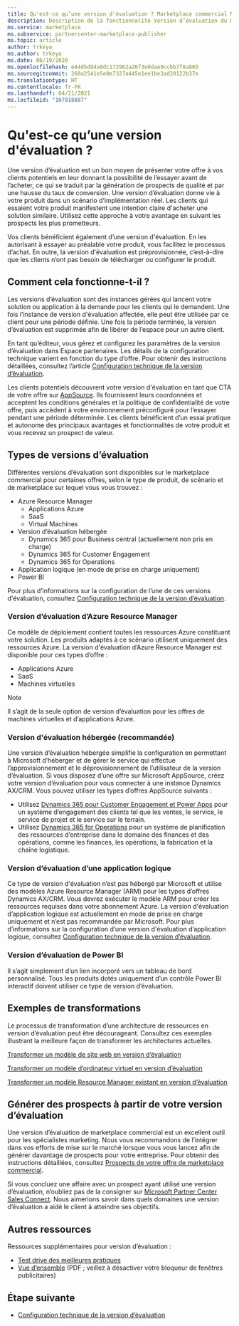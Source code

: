 ```yaml
---
title: Qu'est-ce qu’une version d'évaluation ? Marketplace commercial Microsoft
description: Description de la fonctionnalité Version d’évaluation du marketplace
ms.service: marketplace
ms.subservice: partnercenter-marketplace-publisher
ms.topic: article
author: trkeya
ms.author: trkeya
ms.date: 06/19/2020
ms.openlocfilehash: e44d5d94a8dc172962a26f3e0dae9ccbb7f8a865
ms.sourcegitcommit: 260a2541e5e0e7327a445e1ee1be3ad20122b37e
ms.translationtype: HT
ms.contentlocale: fr-FR
ms.lasthandoff: 04/21/2021
ms.locfileid: "107818887"
---
```

# <a name="what-is-a-test-drive"></a>Qu'est-ce qu’une version d'évaluation ?

Une version d’évaluation est un bon moyen de présenter votre offre à vos clients potentiels en leur donnant la possibilité de l’essayer avant de l’acheter, ce qui se traduit par la génération de prospects de qualité et par une hausse du taux de conversion. Une version d’évaluation donne vie à votre produit dans un scénario d’implémentation réel. Les clients qui essaient votre produit manifestent une intention claire d'acheter une solution similaire. Utilisez cette approche à votre avantage en suivant les prospects les plus prometteurs.

Vos clients bénéficient également d’une version d'évaluation. En les autorisant à essayer au préalable votre produit, vous facilitez le processus d’achat. En outre, la version d'évaluation est préprovisionnée, c’est-à-dire que les clients n’ont pas besoin de télécharger ou configurer le produit.

## <a name="how-does-it-work"></a>Comment cela fonctionne-t-il ?

Les versions d’évaluation sont des instances gérées qui lancent votre solution ou application à la demande pour les clients qui le demandent. Une fois l’instance de version d'évaluation affectée, elle peut être utilisée par ce client pour une période définie. Une fois la période terminée, la version d’évaluation est supprimée afin de libérer de l’espace pour un autre client.

En tant qu’éditeur, vous gérez et configurez les paramètres de la version d’évaluation dans Espace partenaires. Les détails de la configuration technique varient en fonction du type d’offre. Pour obtenir des instructions détaillées, consultez l’article [Configuration technique de la version d’évaluation](./test-drive-technical-configuration.md).

Les clients potentiels découvrent votre version d'évaluation en tant que CTA de votre offre sur [AppSource](https://appsource.microsoft.com/en-US/). Ils fournissent leurs coordonnées et acceptent les conditions générales et la politique de confidentialité de votre offre, puis accèdent à votre environnement préconfiguré pour l’essayer pendant une période déterminée. Les clients bénéficient d’un essai pratique et autonome des principaux avantages et fonctionnalités de votre produit et vous recevez un prospect de valeur.

## <a name="types-of-test-drives"></a>Types de versions d’évaluation

Différentes versions d’évaluation sont disponibles sur le marketplace commercial pour certaines offres, selon le type de produit, de scénario et de marketplace sur lequel vous vous trouvez :

- Azure Resource Manager
    - Applications Azure
    - SaaS
    - Virtual Machines
- Version d’évaluation hébergée
    - Dynamics 365 pour Business central (actuellement non pris en charge)
    - Dynamics 365 for Customer Engagement
    - Dynamics 365 for Operations
- Application logique (en mode de prise en charge uniquement)
- Power BI

Pour plus d’informations sur la configuration de l’une de ces versions d'évaluation, consultez [Configuration technique de la version d’évaluation](./test-drive-technical-configuration.md). 

### <a name="azure-resource-manager-test-drive"></a>Version d’évaluation d’Azure Resource Manager

Ce modèle de déploiement contient toutes les ressources Azure constituant votre solution. Les produits adaptés à ce scénario utilisent uniquement des ressources Azure. La version d'évaluation d’Azure Resource Manager est disponible pour ces types d’offre : 

- Applications Azure
- SaaS
- Machines virtuelles

>[!NOTE]
>Il s’agit de la seule option de version d’évaluation pour les offres de machines virtuelles et d’applications Azure.

### <a name="hosted-test-drive-recommended"></a>Version d'évaluation hébergée (recommandée)

Une version d’évaluation hébergée simplifie la configuration en permettant à Microsoft d’héberger et de gérer le service qui effectue l’approvisionnement et le déprovisionnement de l’utilisateur de la version d’évaluation. Si vous disposez d’une offre sur Microsoft AppSource, créez votre version d’évaluation pour vous connecter à une instance Dynamics AX/CRM. Vous pouvez utiliser les types d’offres AppSource suivants :

- Utilisez [Dynamics 365 pour Customer Engagement et Power Apps](dynamics-365-customer-engage-offer-setup.md) pour un système d’engagement des clients tel que les ventes, le service, le service de projet et le service sur le terrain.
- Utilisez [Dynamics 365 for Operations](partner-center-portal/create-new-operations-offer.md) pour un système de planification des ressources d’entreprise dans le domaine des finances et des opérations, comme les finances, les opérations, la fabrication et la chaîne logistique.

### <a name="logic-app-test-drive"></a>Version d’évaluation d’une application logique

Ce type de version d'évaluation n’est pas hébergé par Microsoft et utilise des modèles Azure Resource Manager (ARM) pour les types d’offres Dynamics AX/CRM. Vous devrez exécuter le modèle ARM pour créer les ressources requises dans votre abonnement Azure. La version d'évaluation d’application logique est actuellement en mode de prise en charge uniquement et n’est pas recommandée par Microsoft. Pour plus d’informations sur la configuration d’une version d'évaluation d’application logique, consultez [Configuration technique de la version d’évaluation](./test-drive-technical-configuration.md).

### <a name="power-bi-test-drive"></a>Version d’évaluation de Power BI

Il s’agit simplement d’un lien incorporé vers un tableau de bord personnalisé. Tous les produits dotés uniquement d’un contrôle Power BI interactif doivent utiliser ce type de version d’évaluation.

## <a name="transforming-examples"></a>Exemples de transformations

Le processus de transformation d’une architecture de ressources en version d’évaluation peut être décourageant. Consultez ces exemples illustrant la meilleure façon de transformer les architectures actuelles.

[Transformer un modèle de site web en version d’évaluation](https://github.com/Azure/AzureTestDrive/wiki/Transforming-Website-Deployment-Template-for-Test-Drive)

[Transformer un modèle d’ordinateur virtuel en version d’évaluation](https://github.com/Azure/AzureTestDrive/wiki/Transforming-Virtual-Machine-Deployment-Template-for-Test-Drive)

[Transformer un modèle Resource Manager existant en version d’évaluation](https://github.com/Azure/AzureTestDrive/wiki/Deploying-Existing-Solutions)

## <a name="generate-leads-from-your-test-drive"></a>Générer des prospects à partir de votre version d’évaluation

Une version d’évaluation de marketplace commercial est un excellent outil pour les spécialistes marketing. Nous vous recommandons de l’intégrer dans vos efforts de mise sur le marché lorsque vous vous lancez afin de générer davantage de prospects pour votre entreprise. Pour obtenir des instructions détaillées, consultez [Prospects de votre offre de marketplace commercial](https://github.com/MicrosoftDocs/azure-docs/blob/master/articles/marketplace/partner-center-portal/commercial-marketplace-get-customer-leads.md).

Si vous concluez une affaire avec un prospect ayant utilisé une version d’évaluation, n’oubliez pas de la consigner sur [Microsoft Partner Center Sales Connect](https://support.microsoft.com/help/3155788/getting-started-with-microsoft-partner-sales-connect). Nous aimerions savoir dans quels domaines une version d’évaluation a aidé le client à atteindre ses objectifs.

## <a name="other-resources"></a>Autres ressources

Ressources supplémentaires pour version d’évaluation :

- [Test drive des meilleures pratiques](https://github.com/Azure/AzureTestDrive/wiki/Test-Drive-Best-Practices)
- [Vue d’ensemble](https://assetsprod.microsoft.com/mpn/azure-marketplace-appsource-test-drives.pdf) (PDF ; veillez à désactiver votre bloqueur de fenêtres publicitaires)

## <a name="next-step"></a>Étape suivante

- [Configuration technique de la version d’évaluation](test-drive-technical-configuration.md)